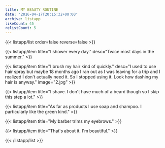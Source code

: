 ```yaml
---
title: MY BEAUTY ROUTINE
date: '2016-04-17T20:15:32+00:00'
archive: listapp
likeCount: 45
relistCount: 5
---
```


<!--more-->

{{< listapp/list order=false reverse=false >}}

   {{< listapp/item title="I shower every day."
      desc="Twice most days in the summer." >}}

   {{< listapp/item title="I brush my hair kind of quickly."
      desc="I used to use hair spray but maybe 18 months ago I ran out as I was leaving for a trip and I realized I don't actually need it. So I stopped using it. Look how dashing my hair is anyway."
      image="2.jpg" >}}

   {{< listapp/item title="I shave. I don't have much of a beard though so I skip this step a lot." >}}

   {{< listapp/item title="As far as products I use soap and shampoo. I particularly like the green kind." >}}

   {{< listapp/item title="My barber trims my eyebrows." >}}

   {{< listapp/item title="That's about it. I'm beautiful." >}}

{{< /listapp/list >}}
